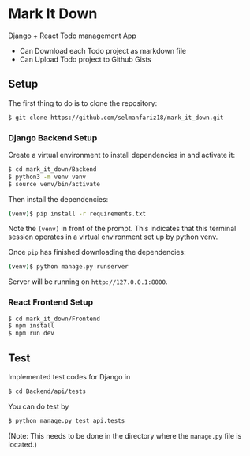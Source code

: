 # Mark It Down

Django + React Todo management App

- Can Download each Todo project as markdown file
- Can Upload Todo project to Github Gists

## Setup

The first thing to do is to clone the repository:

```sh
$ git clone https://github.com/selmanfariz18/mark_it_down.git
```

### Django Backend Setup

Create a virtual environment to install dependencies in and activate it:

```sh
$ cd mark_it_down/Backend
$ python3 -m venv venv
$ source venv/bin/activate
```

Then install the dependencies:

```sh
(venv)$ pip install -r requirements.txt
```

Note the `(venv)` in front of the prompt. This indicates that this terminal
session operates in a virtual environment set up by python venv.

Once `pip` has finished downloading the dependencies:

```sh
(venv)$ python manage.py runserver
```

Server will be running on `http://127.0.0.1:8000`.

### React Frontend Setup

```sh
$ cd mark_it_down/Frontend
$ npm install
$ npm run dev
```

## Test

Implemented test codes for Django in

```sh
$ cd Backend/api/tests
```

You can do test by

```sh
$ python manage.py test api.tests
```

(Note: This needs to be done in the directory where the `manage.py` file is located.)
